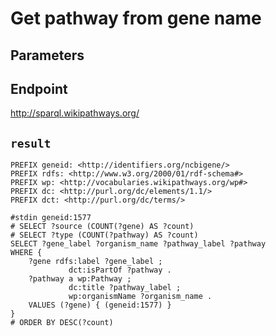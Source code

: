 # Get pathway from gene name

## Parameters


## Endpoint
http://sparql.wikipathways.org/

## `result`

```sparql
PREFIX geneid: <http://identifiers.org/ncbigene/>
PREFIX rdfs: <http://www.w3.org/2000/01/rdf-schema#>
PREFIX wp: <http://vocabularies.wikipathways.org/wp#>
PREFIX dc: <http://purl.org/dc/elements/1.1/>
PREFIX dct: <http://purl.org/dc/terms/>

#stdin geneid:1577
# SELECT ?source (COUNT(?gene) AS ?count)
# SELECT ?type (COUNT(?pathway) AS ?count)
SELECT ?gene_label ?organism_name ?pathway_label ?pathway
WHERE {
    ?gene rdfs:label ?gene_label ;
             dct:isPartOf ?pathway .
    ?pathway a wp:Pathway ;
             dc:title ?pathway_label ;
             wp:organismName ?organism_name .
    VALUES (?gene) { (geneid:1577) }
}
# ORDER BY DESC(?count)


```
